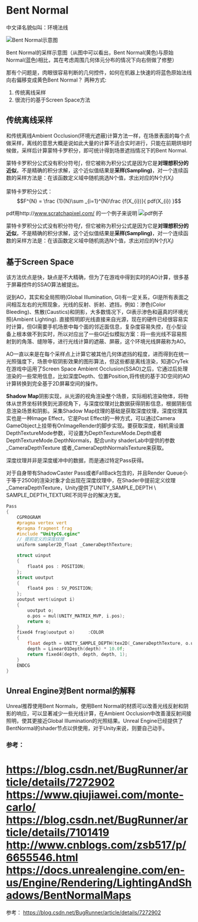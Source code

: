 
# Bent Normal

中文译名貌似叫：环境法线

![Bent Normal示意图](http://hi.csdn.net/attachment/201202/19/4491947_1329650854zqXO.png)

Bent Normal的采样示意图（从图中可以看出，Bent Normal(黄色)与原始Normal(蓝色)相比，其在考虑周围几何体元分布的情况下向右侧做了修整）

那有个问题是，肉眼很容易判断的几何控件，如何在机器上快速的将蓝色原始法线向右偏移变成黄色Bent Normal？
两种方式:
1. 传统离线采样
2. 很流行的基于Screen Space方法

## 传统离线采样 

和传统离线Ambient Occlusion(环境光遮蔽)计算方法一样，在场景表面的每个点做采样，离线的意思大概是说如此大量的计算不适合实时进行，只能在前期烘培时候做，采样后计算蒙特卡罗积分，即可统计得到场景遮挡情况下的Bent Normal.

蒙特卡罗积分公式没有积分符号$\int$，但它被称为积分公式是因为它是**对理想积分的近似**，不是精确的积分求解，这个近似值结果是**采样(Sampling)**，对一个连续函数的采样方法是：在该函数定义域中随机挑选N个值，求出对应的N个$f(X_{i})$


蒙特卡罗积分公式：
$$F^{N} = \frac {1}{N}\sum _{i=1}^{N}\frac {f(X_{i})}{ pdf(X_{i}) }$$


pdf用http://www.scratchapixel.com/ 的一个例子来说明
![pdf例子](https://www.qiujiawei.com/images/2016.8/1.png)

蒙特卡罗积分公式没有积分符号$f$，但它被称为积分公式是因为它是**对理想积分的近似**，不是精确的积分求解，这个近似值结果是**采样(Sampling)**，对一个连续函数的采样方法是：在该函数定义域中随机挑选N个值，求出对应的N个$f(X_{i})$


## 基于Screen Space

该方法优点是快，缺点是不大精确，但为了在游戏中得到实时的AO计算，很多基于屏幕控件的SSAO算法被提出。

说到AO，其实和全局照明(Global Illumination, GI)有一定关系，GI是所有表面之间相互左右的光照现象，光线的反射、折射、遮挡，例如：渗色(Color Bleeding)、焦散(Caustics)和阴影，大多数情况下，GI表示渗色和逼真的环境光照(Ambient Lighting). 直接照明即光线直接来自光源，现在的硬件已经很容易实时计算，但GI需要手机场景中每个面的邻近面信息，复杂度容易失控，在小型设备上根本做不到实时，所以对应出了一些GI近似模拟方案：将一些光线不容易照射到的角落、缝隙等，进行光线计算的遮蔽、屏蔽，这个环境光线屏蔽称为AO。

AO一直以来是在每个采样点上计算它被其他几何体遮挡的程度，进而得到在统一光照强度下，场景中软阴影效果的图形算法，但这些都是离线渲染，知道CryTek在游戏中运用了Screen Space Ambient Occlusion(SSAO)之后，它通过后处理渲染的一些常用信息，比如深度Depth、位置Position,将传统的基于3D空间的AO计算转换到完全基于2D屏幕空间的操作。

**Shadow Map**阴影实现，从光源的视角渲染整个场景，实际相机渲染物体，将物体从世界坐标转换到光源视角下，与深度纹理对比数据获得阴影信息，根据阴影信息渲染场景和阴影。采集Shadow Map纹理的基础是获取深度纹理，深度纹理其实也是一种Image Effect，它是Post Effect的一种方式，可以通过Camera GameObject上挂带有OnImageRender的脚步实现。要获取深度，相机需设置DepthTextureMode参数，可设置为DepthTextureMode.Depth或者DepthTextureMode.DepthNormals，配合unity shaderLab中提供的参数_CameraDepthTexture 或者_CameraDepthNormalsTexture来获取。

深度纹理并非是深度缓冲中的数据，而是通过特定Pass获得。

对于自身带有ShadowCaster Pass或者FallBack包含的，并且Render Queue小于等于2500的渲染对象才会出现在深度纹理中，在Shader中提前定义纹理_CameraDepthTexture，Unity提供了UNITY_SAMPLE_DEPTH \ SAMPLE_DEPTH_TEXTURE不同平台的解决方案。

``` c
Pass
{
    CGPROGRAM
    #pragma vertex vert
    #pragma fragment frag
    #include "UnityCG.cginc"
    // 提前定义的深度纹理
    uniform sampler2D_float _CameraDepthTexture;

    struct uinput
    {
        float4 pos : POSITION;
    };
    struct uoutput
    {
        float4 pos : SV_POSITION;
    };
    uoutput vert(uinput i)
    {
        uoutput o;
        o.pos = mul(UNITY_MATRIX_MVP, i.pos);
        return o;
    }
    fixed4 frag(uoutput o)     :COLOR
    {
        float depth = UNITY_SAMPLE_DEPTH(tex2D(_CameraDepthTexture, o.uv));
        depth = Linear01Depth(depth) * 10.0f;
        return fixed4(depth, depth, depth, 1);
    }
    ENDCG
}
```

## Unreal Engine对Bent normal的解释
Unreal推荐使用Bent Normals，使用Bent Normal的材质可以改善光线反射和阴影的响应，可以显著减少一些光线计算，在Ambient Occlusion中改善漫反射间接照明，使其更接近Global Illumination的光照结果。Unreal Engine已经提供了BentNormal的shader节点以供使用，对于Unity来说，则要自己动手。

### 参考：
https://blog.csdn.net/BugRunner/article/details/7272902
https://www.qiujiawei.com/monte-carlo/
https://blog.csdn.net/BugRunner/article/details/7101419
http://www.cnblogs.com/zsb517/p/6655546.html
https://docs.unrealengine.com/en-us/Engine/Rendering/LightingAndShadows/BentNormalMaps
=======
参考：
https://blog.csdn.net/BugRunner/article/details/7272902
